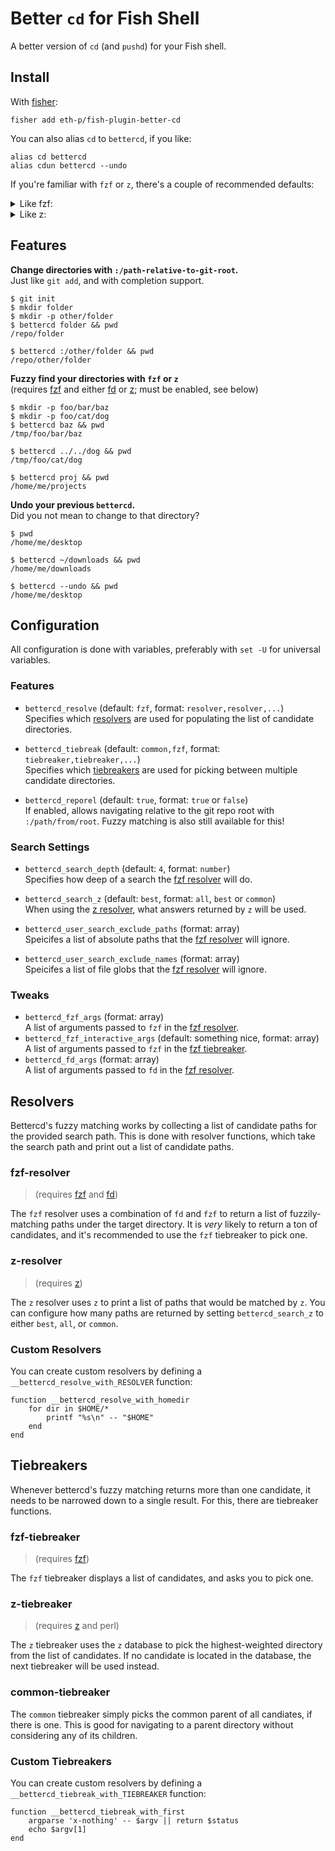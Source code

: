 # Better `cd` for Fish Shell

A better version of `cd` (and `pushd`) for your Fish shell.


## Install

With [fisher](https://github.com/jorgebucaran/fisher):

```
fisher add eth-p/fish-plugin-better-cd
```

You can also alias `cd` to `bettercd`, if you like:

```fish
alias cd bettercd
alias cdun bettercd --undo
```

If you're familiar with `fzf` or `z`, there's a couple of recommended defaults:

<details><summary>Like fzf:</summary>

Fuzzily enter part of the path name, and a `fzf` prompt will be displayed if there are multiple matches.

```fish
set -U bettercd_resolve  fzf
set -U bettercd_tiebreak common,fzf
```

</details>

<details><summary>Like z:</summary>

Fuzzily enter part of the path name, and the common parent or highest weighted candidate will be used.

```fish
set -U bettercd_resolve  z,fzf
set -U bettercd_tiebreak common,z
set -U bettercd_search_z all
```

</details>



## Features

**Change directories with `:/path-relative-to-git-root`.**  
Just like `git add`, and with completion support.

```fish
$ git init
$ mkdir folder
$ mkdir -p other/folder
$ bettercd folder && pwd
/repo/folder

$ bettercd :/other/folder && pwd
/repo/other/folder
```



**Fuzzy find your directories with `fzf` or `z`**  
(requires [fzf](https://github.com/junegunn/fzf) and either [fd](https://github.com/sharkdp/fd) or [z](https://github.com/jethrokuan/z); must be enabled, see below)

```console
$ mkdir -p foo/bar/baz
$ mkdir -p foo/cat/dog
$ bettercd baz && pwd
/tmp/foo/bar/baz

$ bettercd ../../dog && pwd
/tmp/foo/cat/dog

$ bettercd proj && pwd
/home/me/projects
```



**Undo your previous `bettercd`.**   
Did you not mean to change to that directory?

```console
$ pwd
/home/me/desktop

$ bettercd ~/downloads && pwd
/home/me/downloads

$ bettercd --undo && pwd
/home/me/desktop
```



## Configuration

All configuration is done with variables, preferably with `set -U` for universal variables.

### Features

- `bettercd_resolve` (default: `fzf`, format: `resolver,resolver,...`)  
  Specifies which [resolvers](#resolvers) are used for populating the list of candidate directories.

- `bettercd_tiebreak` (default: `common,fzf`, format: `tiebreaker,tiebreaker,...`)  
  Specifies which [tiebreakers](#tiebreakers) are used for picking between multiple candidate directories.

- `bettercd_reporel` (default: `true`, format: `true` or `false`)  
  If enabled, allows navigating relative to the git repo root with `:/path/from/root`.
  Fuzzy matching is also still available for this!

### Search Settings

- `bettercd_search_depth` (default: `4`, format: `number`)  
  Specifies how deep of a search the [fzf resolver](#fzf-resolver) will do.

- `bettercd_search_z` (default: `best`, format: `all`, `best` or `common`)  
  When using the [z resolver](#z-resolver), what answers returned by `z` will be used.

- `bettercd_user_search_exclude_paths` (format: array)  
  Speicifes a list of absolute paths that the [fzf resolver](#fzf-resolver) will ignore.

- `bettercd_user_search_exclude_names` (format: array)  
  Speicifes a list of file globs that the [fzf resolver](#fzf-resolver) will ignore.

### Tweaks

- `bettercd_fzf_args` (format: array)  
  A list of arguments passed to `fzf` in the [fzf resolver](#fzf-resolver).
- `bettercd_fzf_interactive_args` (default: something nice, format: array)  
  A list of arguments passed to `fzf` in the [fzf tiebreaker](#fzf-tiebreaker).
- `bettercd_fd_args` (format: array)  
  A list of arguments passed to `fd` in the [fzf resolver](#fzf-resolver).



## Resolvers

Bettercd's fuzzy matching works by collecting a list of candidate paths for the provided search path. This is done with resolver functions, which take the search path and print out a list of candidate paths.

### fzf-resolver

> (requires [fzf](https://github.com/junegunn/fzf) and [fd](https://github.com/sharkdp/fd))

The `fzf` resolver uses a combination of `fd` and `fzf` to return a list of fuzzily-matching paths under the target directory. It is *very* likely to return a ton of candidates, and it's recommended to use the `fzf` tiebreaker to pick one.

### z-resolver

> (requires [z](https://github.com/jethrokuan/z))

The `z` resolver uses `z` to print a list of paths that would be matched by `z`.
You can configure how many paths are returned by setting `bettercd_search_z` to either `best`, `all`, or `common`.

### Custom Resolvers

You can create custom resolvers by defining a `__bettercd_resolve_with_RESOLVER` function:

```fish
function __bettercd_resolve_with_homedir
	for dir in $HOME/*
		printf "%s\n" -- "$HOME"
	end
end
```



## Tiebreakers

Whenever bettercd's fuzzy matching returns more than one candidate, it needs to be narrowed down to a single result. For this, there are tiebreaker functions.

### fzf-tiebreaker

> (requires [fzf](https://github.com/junegunn/fzf))

The `fzf` tiebreaker displays a list of candidates, and asks you to pick one.

### z-tiebreaker

> (requires [z](https://github.com/jethrokuan/z) and perl)

The `z` tiebreaker uses the `z` database to pick the highest-weighted directory from the list of candidates. If no candidate is located in the database, the next tiebreaker will be used instead.

### common-tiebreaker

The `common` tiebreaker simply picks the common parent of all candiates, if there is one. This is good for navigating to a parent directory without considering any of its children.

### Custom Tiebreakers

You can create custom resolvers by defining a `__bettercd_tiebreak_with_TIEBREAKER` function:

```fish
function __bettercd_tiebreak_with_first
    argparse 'x-nothing' -- $argv || return $status
	echo $argv[1]
end
```

